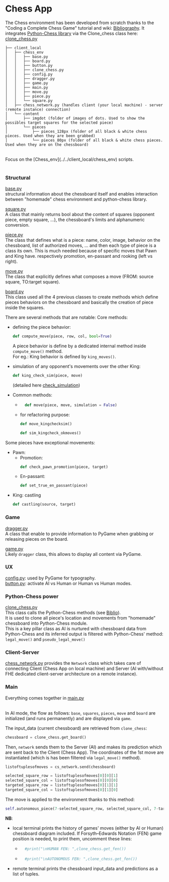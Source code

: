 # Chess App

The Chess environment has been developed from scratch thanks to the "Coding a Complete Chess Game" tutorial and wiki: [Bibliography](../Biblio.md).
It integrates [Python-Chess library](https://python-chess.readthedocs.io/en) via the Clone_chess class here: [clone_chess.py](../../client_local/chess_env/clone_chess.py)

```text
├── client_local
│   ├── chess_env
│   │   ├── base.py
│   │   ├── board.py
│   │   ├── button.py
│   │   ├── clone_chess.py
│   │   ├── config.py
│   │   ├── dragger.py
│   │   ├── game.py
│   │   ├── main.py
│   │   ├── move.py
│   │   ├── piece.py
│   │   └── square.py
│   ├── chess_network.py (handles client (your local machine) - server (remote instance) connection)
│   └── content
│       ├── imgdot (folder of images of dots. Used to show the possibles target squares for the selected piece)
│       └── pieces
│           ├── pieces_128px (folder of all black & white chess pieces. Used when they are been grabbed)
│           └── pieces_80px (folder of all black & white chess pieces. Used when they are on the chessboard)

```
<br>
Focus on the [Chess_env](../../client_local/chess_env) scripts.<br>
<br>

### Structural<br>

[base.py](../../client_local/chess_env/base.py)<br>
structural information about the chessboard itself and enables interaction between "homemade" chess environment and python-chess library.<br>

[square.py](../../client_local/chess_env/square.py)<br>
A class that mainly returns bool about the content of squares (opponent piece, empty square, ...), the chessboard's limits and alphanumeric conversion.<br>

[piece.py](../../client_local/chess_env/piece.py)<br>
The class that defines what is a piece: name, color, image, behavior on the chessboard, list of authorized moves, ... and then each type of piece is a class its own. This is much needed because of specific moves that Pawn and King have. respectively promotion, en-passant and rooking (left vs right).

[move.py](../../client_local/chess_env/move.py)<br>
The class that explicitly defines what composes a move (FROM: source square, TO:target square).

[board.py](../../client_local/chess_env/board.py)<br>
This class used all the 4 previous classes to create methods which define pieces behaviors on the chessboard and basically the creation of piece inside the squares.<br>

There are several methods that are notable:
Core methods:
- defining the piece behavior:
    ```python
    def compute_move(piece, row, col, bool=True)
    ```
    A piece behavior is define by a dedicated internal method inside ```compute_move()``` method.<br>
    For eg.: King behavior is defined by ```king_moves()```.

- simulation of any opponent's movements over the other King:
    ```python
    def king_check_sim(piece, move)
    ```
    (detailed here [check_simulation](check_simulation.md))

- Common methods:
    - ```python
        def move(piece, move, simulation = False)
        ```
    - for refactoring purpose:
        ```python
        def move_kingchecksim()
        ```
        ```python
        def sim_kingcheck_okmoves()
        ```

Some pieces have exceptional movements:

- Pawn:
    - Promotion:
        ```python
        def check_pawn_promotion(piece, target)
        ```
    - En-passant:
        ```python
        def set_true_en_passant(piece)
        ```
- King: castling
    ```python
    def castling(source, target)
    ```


### Game

[dragger.py](../../client_local/chess_env/dragger.py)<br>
A class that enable to provide information to PyGame when grabbing or releasing pieces on the board.

[game.py](../../client_local/chess_env/game.py)<br>
Likely ````dragger```` class, this allows to display all content via PyGame.

### UX<br>
[config.py](../../client_local/chess_env/config.py): used by PyGame for typography.<br>
[button.py](../../client_local/chess_env/button.py): activate AI vs Human or Human vs Human modes.<br>

### Python-Chess power
[clone_chess.py](../../client_local/chess_env/clone_chess.py)<br>
This class calls the Python-Chess methods (see [Biblio](../Biblio.md)).<br>
It is used to clone all piece's location and movements from "homemade" chessboard into Python-Chess module.<br>
This is a key pillar class as AI is nurtured with chessboard data from Python-Chess and its inferred output is filtered with Python-Chess' method: ```legal_move()``` and ```pseudo_legal_move()```

### Client-Server
[chess_network.py](../../client_local/chess_network.py) provides the ```Network``` class which takes care of connecting Client (Chess App on local machine) and Server (AI with/without FHE dedicated client-server architecture on a remote instance).

### Main
Everything comes together in [main.py](../../client_local/chess_env/main.py)<br>
<br>


In AI mode, the flow as follows:
```base```, ```squares```, ```pieces```, ```move``` and ```board``` are initialized (and runs permanently) and are displayed via ```game```.

The input_data (current chessboard) are retrieved from ```clone_chess```:

```python
chessboard = clone_chess.get_board()
```

Then, ```network``` sends them to the Server (AI) and makes its prediction which are sent back to the Client (Chess App). The coordinates of the 1st move are instantiated (which is has been filtered via ```legal_move()``` method).
```python
listoftuplesofmoves = cs_network.send(chessboard)

selected_square_row = listoftuplesofmoves[0][0][1]
selected_square_col = listoftuplesofmoves[0][0][0]
targeted_square_row = listoftuplesofmoves[0][1][1]
targeted_square_col = listoftuplesofmoves[0][1][0]
```

The move is applied to the environment thanks to this method:

```python
self.autonomous_piece(7-selected_square_row, selected_square_col, 7-targeted_square_row, targeted_square_col, board, game, clone_chess, screenplay)
```

**NB**:
- local terminal prints the history of games' moves (either by AI or Human) chessboard diagram included. If Forsyth–Edwards Notation (FEN) game position is needed, to print them, uncomment these lines: 
    - ```python
        #print("\nHUMAN FEN: ",clone_chess.get_fen())
        ```
    - ```python
        #print("\nAUTONOMOUS FEN: ",clone_chess.get_fen())
        ```
- remote terminal prints the chessboard input_data and predictions as a list of tuples.



